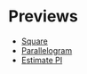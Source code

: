 # Previews

 - [Square](https://htmlpreview.github.io/?https://github.com/Fabsolute/p5-practices/blob/main/square/index.html)
 - [Parallelogram](https://htmlpreview.github.io/?https://github.com/Fabsolute/p5-practices/blob/main/parallelogram/index.html)
 - [Estimate PI](https://htmlpreview.github.io/?https://github.com/Fabsolute/p5-practices/blob/main/pi/index.html)
